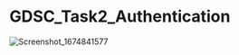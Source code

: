 # GDSC_Task2_Authentication

![Screenshot_1674841577](https://user-images.githubusercontent.com/105243398/215166361-c11dc569-30b5-4c3f-96fe-3a80f4ff5702.png)
